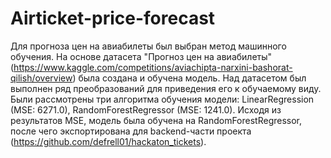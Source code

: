 # Airticket-price-forecast

Для прогноза цен на авиабилеты был выбран метод машинного обучения. На основе датасета "Прогноз цен на авиабилеты" (https://www.kaggle.com/competitions/aviachipta-narxini-bashorat-qilish/overview) была создана и обучена модель. Над датасетом был выполнен ряд преобразований для приведения его к обучаемому виду. Были рассмотрены три алгоритма обучения модели: LinearRegression (MSE: 6271.0), RandomForestRegressor (MSE: 1241.0). Исходя из результатов MSE, модель была обучена на RandomForestRegressor, после чего экспортирована для backend-части проекта (https://github.com/defrell01/hackaton_tickets).
